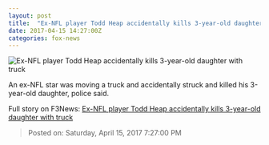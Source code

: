 ```yaml
---
layout: post
title:  "Ex-NFL player Todd Heap accidentally kills 3-year-old daughter with truck"
date: 2017-04-15 14:27:00Z
categories: fox-news
---
```


![Ex-NFL player Todd Heap accidentally kills 3-year-old daughter with truck](http://a57.foxnews.com/images.foxnews.com/content/fox-news/sports/2017/04/15/ex-nfl-player-todd-heap-accidentally-kills-3-year-old-daughter-with-truck/_jcr_content/par/featured-media/media-0.img.jpg/0/0/1492267720505.jpg?ve=1)

An ex-NFL star was moving a truck and accidentally struck and killed his 3-year-old daughter, police said.


Full story on F3News: [Ex-NFL player Todd Heap accidentally kills 3-year-old daughter with truck](http://www.f3nws.com/n/dhQg3H)

> Posted on: Saturday, April 15, 2017 7:27:00 PM

